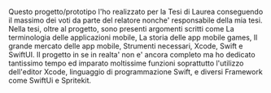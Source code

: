 Questo progetto/prototipo l'ho realizzato per la Tesi di Laurea conseguendo il massimo dei voti da parte del relatore
nonche' responsabile della mia tesi. Nella tesi, oltre al progetto, sono presenti argomenti scritti come La terminologia
delle applicazioni mobile, La storia delle app mobile games, Il grande mercato delle app mobile, Strumenti necessari,
Xcode, Swift e SwiftUI. Il progetto in se in realta' non e' ancora completo ma ho dedicato tantissimo tempo ed imparato
moltissime funzioni soprattutto l'utilizzo dell'editor Xcode, linguaggio di programmazione Swift, e diversi Framework come SwiftUi e Spritekit.
